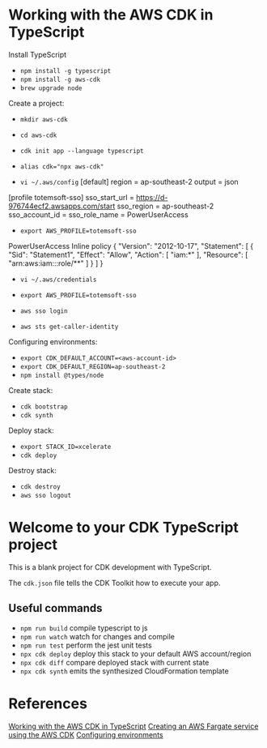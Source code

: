 # Working with the AWS CDK in TypeScript

Install TypeScript
* `npm install -g typescript`
* `npm install -g aws-cdk`
* `brew upgrade node`

Create a project:
* `mkdir aws-cdk`
* `cd aws-cdk`
* `cdk init app --language typescript`
* `alias cdk="npx aws-cdk"`

* `vi ~/.aws/config`
[default]
region = ap-southeast-2
output = json

[profile totemsoft-sso]
sso_start_url = https://d-976744ecf2.awsapps.com/start
sso_region = ap-southeast-2
sso_account_id = <aws-account-id>
sso_role_name = PowerUserAccess

* `export AWS_PROFILE=totemsoft-sso`

PowerUserAccess Inline policy
{
    "Version": "2012-10-17",
    "Statement": [
        {
            "Sid": "Statement1",
            "Effect": "Allow",
            "Action": [
                "iam:*"
            ],
            "Resource": [
                "arn:aws:iam::<aws-account-id>:role/**"
            ]
        }
    ]
}

* `vi ~/.aws/credentials`

* `export AWS_PROFILE=totemsoft-sso`

* `aws sso login`
* `aws sts get-caller-identity`

Configuring environments:
* `export CDK_DEFAULT_ACCOUNT=<aws-account-id>`
* `export CDK_DEFAULT_REGION=ap-southeast-2`
* `npm install @types/node`

Create stack:
* `cdk bootstrap`
* `cdk synth`

Deploy stack:
* `export STACK_ID=xcelerate`
* `cdk deploy`

Destroy stack:
* `cdk destroy`
* `aws sso logout`

# Welcome to your CDK TypeScript project

This is a blank project for CDK development with TypeScript.

The `cdk.json` file tells the CDK Toolkit how to execute your app.

## Useful commands

* `npm run build`   compile typescript to js
* `npm run watch`   watch for changes and compile
* `npm run test`    perform the jest unit tests
* `npx cdk deploy`  deploy this stack to your default AWS account/region
* `npx cdk diff`    compare deployed stack with current state
* `npx cdk synth`   emits the synthesized CloudFormation template

# References
[Working with the AWS CDK in TypeScript](https://docs.aws.amazon.com/cdk/v2/guide/work-with-cdk-typescript.html)
[Creating an AWS Fargate service using the AWS CDK](https://docs.aws.amazon.com/cdk/v2/guide/ecs_example.html)
[Configuring environments](https://docs.aws.amazon.com/cdk/v2/guide/environments.html)
